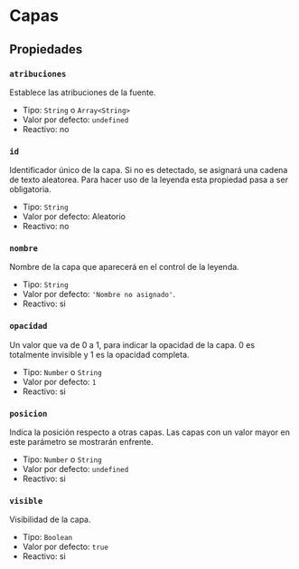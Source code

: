 # Capas

## Propiedades

### `atribuciones`

Establece las atribuciones de la fuente.

- Tipo: `String` o `Array<String>`
- Valor por defecto: `undefined`
- Reactivo: no

### `id`

Identificador único de la capa. Si no es detectado, se asignará una cadena de
texto aleatorea. Para hacer uso de la leyenda esta propiedad pasa a ser
obligatoria.

- Tipo: `String`
- Valor por defecto: Aleatorio
- Reactivo: no

### `nombre`

Nombre de la capa que aparecerá en el control de la leyenda.

- Tipo: `String`
- Valor por defecto: `'Nombre no asignado'`.
- Reactivo: si

### `opacidad`

Un valor que va de 0 a 1, para indicar la opacidad de la capa. 0 es totalmente
invisible y 1 es la opacidad completa.

- Tipo: `Number` o `String`
- Valor por defecto: `1`
- Reactivo: si

### `posicion`

Indica la posición respecto a otras capas. Las capas con un valor mayor en este
parámetro se mostrarán enfrente.

- Tipo: `Number` o `String`
- Valor por defecto: `undefined`
- Reactivo: si

### `visible`

Visibilidad de la capa.

- Tipo: `Boolean`
- Valor por defecto: `true`
- Reactivo: si
